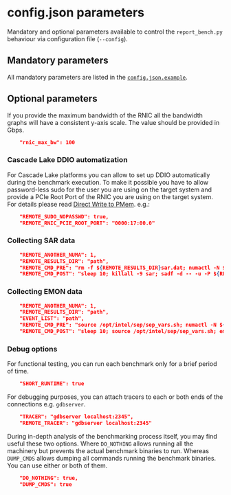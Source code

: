 # config.json parameters

Mandatory and optional parameters available to control the `report_bench.py` behaviour via configuration file (`--config`).

## Mandatory parameters

All mandatory parameters are listed in the [`config.json.example`](./config.json.example).

## Optional parameters

If you provide the maximum bandwidth of the RNIC all the bandwidth graphs will have a consistent y-axis scale. The value should be provided in Gbps.

```json
    "rnic_max_bw": 100
```

### Cascade Lake DDIO automatization

For Cascade Lake platforms you can allow to set up DDIO automatically during the benchmark execution. To make it possible you have to allow password-less sudo for the user you are using on the target system and provide a PCIe Root Port of the RNIC you are using on the target system. For details please read [Direct Write to PMem][direct-write]. e.g.:

```json
    "REMOTE_SUDO_NOPASSWD": true,
    "REMOTE_RNIC_PCIE_ROOT_PORT": "0000:17:00.0"
```

[direct-write]: https://pmem.io/rpma/documentation/basic-direct-write-to-pmem.html

### Collecting SAR data

```json
    "REMOTE_ANOTHER_NUMA": 1,
    "REMOTE_RESULTS_DIR": "path",
    "REMOTE_CMD_PRE": "rm -f ${REMOTE_RESULTS_DIR}sar.dat; numactl -N ${REMOTE_ANOTHER_NUMA} sar -u -P ${REMOTE_JOB_NUMA_CPULIST} -o ${REMOTE_RESULTS_DIR}sar.dat 5 > /dev/null",
    "REMOTE_CMD_POST": "sleep 10; killall -9 sar; sadf -d -- -u -P ${REMOTE_JOB_NUMA_CPULIST} ${REMOTE_RESULTS_DIR}sar.dat > ${REMOTE_RESULTS_DIR}sar_${RUN_NAME}.csv"
```

### Collecting EMON data

```json
    "REMOTE_ANOTHER_NUMA": 1,
    "REMOTE_RESULTS_DIR": "path",
    "EVENT_LIST": "path",
    "REMOTE_CMD_PRE": "source /opt/intel/sep/sep_vars.sh; numactl -N ${REMOTE_ANOTHER_NUMA} emon -i ${EVENT_LIST} > ${REMOTE_RESULTS_DIR}${RUN_NAME}_emon.dat",
    "REMOTE_CMD_POST": "sleep 10; source /opt/intel/sep/sep_vars.sh; emon -stop"
```

### Debug options

For functional testing, you can run each benchmark only for a brief period of time.

```json
    "SHORT_RUNTIME": true
```

For debugging purposes, you can attach tracers to each or both ends of the connections e.g. `gdbserver`.

```json
    "TRACER": "gdbserver localhost:2345",
    "REMOTE_TRACER": "gdbserver localhost:2345"
```

During in-depth analysis of the benchmarking process itself, you may find useful these two options. Where `DO_NOTHING` allows running all the machinery but prevents the actual benchmark binaries to run. Whereas `DUMP_CMDS` allows dumping all commands running the benchmark binaries. You can use either or both of them.

```json
    "DO_NOTHING": true,
    "DUMP_CMDS": true
```
